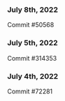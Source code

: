 ### July 8th, 2022

Commit #50568

### July 5th, 2022

Commit #314353


### July 4th, 2022

Commit #72281
